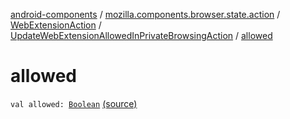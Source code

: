 [android-components](../../../index.md) / [mozilla.components.browser.state.action](../../index.md) / [WebExtensionAction](../index.md) / [UpdateWebExtensionAllowedInPrivateBrowsingAction](index.md) / [allowed](./allowed.md)

# allowed

`val allowed: `[`Boolean`](https://kotlinlang.org/api/latest/jvm/stdlib/kotlin/-boolean/index.html) [(source)](https://github.com/mozilla-mobile/android-components/blob/master/components/browser/state/src/main/java/mozilla/components/browser/state/action/BrowserAction.kt#L336)
